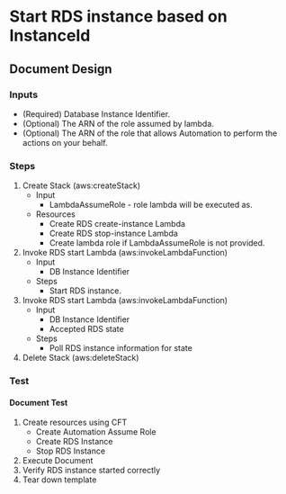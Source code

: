 # Start RDS instance based on InstanceId

## Document Design

### Inputs
* (Required) Database Instance Identifier.
* (Optional) The ARN of the role assumed by lambda.
* (Optional) The ARN of the role that allows Automation to perform the actions on your behalf.

### Steps
1. Create Stack (aws:createStack)
	* Input
		* LambdaAssumeRole - role lambda will be executed as.
	* Resources
		* Create RDS create-instance Lambda
		* Create RDS stop-instance Lambda
		* Create lambda role if LambdaAssumeRole is not provided.
2. Invoke RDS start Lambda (aws:invokeLambdaFunction)
	* Input
		* DB Instance Identifier
	* Steps
		* Start RDS instance.
3. Invoke RDS start Lambda (aws:invokeLambdaFunction)
    * Input
        * DB Instance Identifier
        * Accepted RDS state
    * Steps
        * Poll RDS instance information for state
4. Delete Stack (aws:deleteStack)


### Test

#### Document Test
1. Create resources using CFT
	* Create Automation Assume Role
	* Create RDS Instance
	* Stop RDS Instance
2. Execute Document
3. Verify RDS instance started correctly
4. Tear down template
